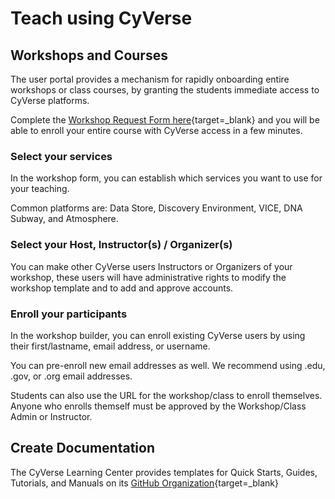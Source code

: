 # Teach using CyVerse 

## Workshops and Courses

The user portal provides a mechanism for rapidly onboarding entire workshops or class courses, by granting the students immediate access to CyVerse platforms.

Complete the [Workshop Request Form here](https://user.cyverse.org/requests/8){target=_blank} and you will be able to enroll your entire course with CyVerse access in a few minutes.

### Select your services

In the workshop form, you can establish which services you want to use for your teaching.

Common platforms are: Data Store, Discovery Environment, VICE, DNA Subway, and Atmosphere.

### Select your Host, Instructor(s) / Organizer(s)

You can make other CyVerse users Instructors or Organizers of your workshop, these users will have administrative rights to modify the workshop template and to add and approve accounts.

### Enroll your participants

In the workshop builder, you can enroll existing CyVerse users by using their first/lastname, email address, or username. 

You can pre-enroll new email addresses as well. We recommend using .edu, .gov, or .org email addresses. 

Students can also use the URL for the workshop/class to enroll themselves. Anyone who enrolls themself must be approved by the Workshop/Class Admin or Instructor.

## Create Documentation

The CyVerse Learning Center provides templates for Quick Starts, Guides, Tutorials, and Manuals on its [GitHub Organization](){target=_blank}
